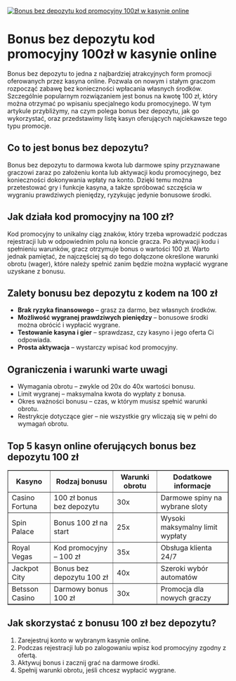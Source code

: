 [![Bonus bez depozytu kod promocyjny 100zł w kasynie online](https://123-caf.pages.dev/gitsignup.png)](https://vrmoo.ru/Bt82HjjY)

<h1>Bonus bez depozytu kod promocyjny 100zł w kasynie online</h1> <p>Bonus bez depozytu to jedna z najbardziej atrakcyjnych form promocji oferowanych przez kasyna online. Pozwala on nowym i stałym graczom rozpocząć zabawę bez konieczności wpłacania własnych środków. Szczególnie popularnym rozwiązaniem jest bonus na kwotę 100 zł, który można otrzymać po wpisaniu specjalnego kodu promocyjnego. W tym artykule przybliżymy, na czym polega bonus bez depozytu, jak go wykorzystać, oraz przedstawimy listę kasyn oferujących najciekawsze tego typu promocje.</p>  <h2>Co to jest bonus bez depozytu?</h2> <p>Bonus bez depozytu to darmowa kwota lub darmowe spiny przyznawane graczowi zaraz po założeniu konta lub aktywacji kodu promocyjnego, bez konieczności dokonywania wpłaty na konto. Dzięki temu można przetestować gry i funkcje kasyna, a także spróbować szczęścia w wygraniu prawdziwych pieniędzy, ryzykując jedynie bonusowe środki.</p>  <h2>Jak działa kod promocyjny na 100 zł?</h2> <p>Kod promocyjny to unikalny ciąg znaków, który trzeba wprowadzić podczas rejestracji lub w odpowiednim polu na koncie gracza. Po aktywacji kodu i spełnieniu warunków, gracz otrzymuje bonus o wartości 100 zł. Warto jednak pamiętać, że najczęściej są do tego dołączone określone warunki obrotu (wager), które należy spełnić zanim będzie można wypłacić wygrane uzyskane z bonusu.</p>  <h2>Zalety bonusu bez depozytu z kodem na 100 zł</h2> <ul>   <li><strong>Brak ryzyka finansowego</strong> – grasz za darmo, bez własnych środków.</li>   <li><strong>Możliwość wygranej prawdziwych pieniędzy</strong> – bonusowe środki można obrócić i wypłacić wygrane.</li>   <li><strong>Testowanie kasyna i gier</strong> – sprawdzasz, czy kasyno i jego oferta Ci odpowiada.</li>   <li><strong>Prosta aktywacja</strong> – wystarczy wpisać kod promocyjny.</li> </ul>  <h2>Ograniczenia i warunki warte uwagi</h2> <ul>   <li>Wymagania obrotu – zwykle od 20x do 40x wartości bonusu.</li>   <li>Limit wygranej – maksymalna kwota do wypłaty z bonusa.</li>   <li>Okres ważności bonusu – czas, w którym musisz spełnić warunki obrotu.</li>   <li>Restrykcje dotyczące gier – nie wszystkie gry wliczają się w pełni do wymagań obrotu.</li> </ul>  <h2>Top 5 kasyn online oferujących bonus bez depozytu 100 zł</h2> <table border="1" cellspacing="0" cellpadding="8">   <thead>     <tr>       <th>Kasyno</th>       <th>Rodzaj bonusu</th>       <th>Warunki obrotu</th>       <th>Dodatkowe informacje</th>     </tr>   </thead>   <tbody>     <tr>       <td>Casino Fortuna</td>       <td>100 zł bonus bez depozytu</td>       <td>30x</td>       <td>Darmowe spiny na wybrane sloty</td>     </tr>     <tr>       <td>Spin Palace</td>       <td>Bonus 100 zł na start</td>       <td>25x</td>       <td>Wysoki maksymalny limit wypłaty</td>     </tr>     <tr>       <td>Royal Vegas</td>       <td>Kod promocyjny – 100 zł</td>       <td>35x</td>       <td>Obsługa klienta 24/7</td>     </tr>     <tr>       <td>Jackpot City</td>       <td>Bonus bez depozytu 100 zł</td>       <td>40x</td>       <td>Szeroki wybór automatów</td>     </tr>     <tr>       <td>Betsson Casino</td>       <td>Darmowy bonus 100 zł</td>       <td>30x</td>       <td>Promocja dla nowych graczy</td>     </tr>   </tbody> </table>  <h2>Jak skorzystać z bonusu 100 zł bez depozytu?</h2> <ol>   <li>Zarejestruj konto w wybranym kasynie online.</li>   <li>Podczas rejestracji lub po zalogowaniu wpisz kod promocyjny zgodny z ofertą.</li>   <li>Aktywuj bonus i zacznij grać na darmowe środki.</li>   <li>Spełnij warunki obrotu, jeśli chcesz wypłacić wygrane.</li> </ol>